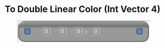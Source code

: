 # To Double Linear Color (Int Vector 4)

<figure><img src="To Double Linear Color (Int Vector 4).png"></figure>